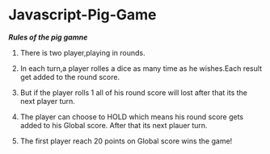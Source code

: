 # Javascript-Pig-Game

*****Rules of the pig gamne*****

1. There is two player,playing in rounds.

2. In each turn,a player rolles a dice as many time as he wishes.Each result get added to the round score.

3. But if the player rolls 1 all of his round score will lost after that its the next player turn.

4. The player can choose to HOLD which means his round score gets added to his Global score. After that its next plauer turn.

5. The first player reach 20 points on Global score wins the game!
